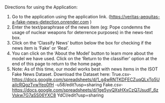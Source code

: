  Directions for using the Application:
1. Go to the application using the application link. (https://veritas-aequitas-a-fake-news-detection.onrender.com )
2. Enter the text/paraphrase of the news item (eg: Pope condemns the usage of nuclear weapons for deterrence purposes) in the news-text box.
3. Click on the ‘Classify News’ button below the box for checking if the news item is ‘Fake’ or ‘Real’.
4. You can click on the ‘About the Model’ button to learn more about the model we have used. Click on the ‘Return to the classifier’ option at the end of this page to return to the home page.
5. Note: As of this time, our model works best with news items in the ISOT Fake News Dataset. 
Download the Dataset here:
True.csv- https://docs.google.com/spreadsheets/d/1_g4wRNTKDFECZuqQLxTp5UaiIcRQgzTvwYeo0fH
-u58/edit?usp=sharing
Fake.csv- https://docs.google.com/spreadsheets/d/1ge5yvQXsHXxCzQ7JsudF_6zVskw7G7aSS06YXC8 YdCI/edit?usp=sharing
 
